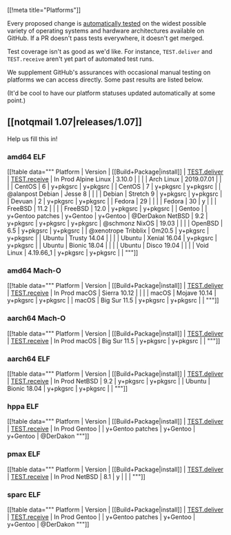 [[!meta title="Platforms"]]

Every proposed change is
[automatically tested](https://github.com/notqmail/notqmail/actions?query=workflow%3ABuild)
on the widest possible variety of operating systems and hardware architectures available on GitHub.
If a PR doesn't pass tests everywhere, it doesn't get merged.

Test coverage isn't as good as we'd like.
For instance, `TEST.deliver` and `TEST.receive` aren't yet part of automated test runs.

We supplement GitHub's assurances with occasional manual testing on platforms we can access directly.
Some past results are listed below.

(It'd be cool to have our platform statuses updated automatically at some point.)

## [[notqmail 1.07|releases/1.07]]

Help us fill this in!

### amd64 ELF

[[!table data="""
Platform     | Version      | [[Build+Package|install]] | [TEST.deliver](https://github.com/notqmail/notqmail/blob/main/TEST.deliver) | [TEST.receive](https://github.com/notqmail/notqmail/blob/main/TEST.receive) | In Prod
Alpine Linux |       3.10.0 |               |              |              |
Arch Linux   |   2019.07.01 |               |              |              |
CentOS       |            6 | y+pkgsrc      | y+pkgsrc     |              |
CentOS       |            7 | y+pkgsrc      | y+pkgsrc     |              | @alanpost
Debian       |      Jesse 8 |               |              |              |
Debian       |    Stretch 9 | y+pkgsrc      | y+pkgsrc     |              |
Devuan       |            2 | y+pkgsrc      | y+pkgsrc     |              |
Fedora       |           29 |               |              |              |
Fedora       |           30 | y             |              |              |
FreeBSD      |         11.2 |               |              |              |
FreeBSD      |         12.0 | y+pkgsrc      | y+pkgsrc     |              |
Gentoo       |              | y+Gentoo patches | y+Gentoo  | y+Gentoo     | @DerDakon
NetBSD       |          9.2 | y+pkgsrc      | y+pkgsrc     | y+pkgsrc     | @schmonz
NixOS        |        19.03 |               |              |              |
OpenBSD      |          6.5 | y+pkgsrc      | y+pkgsrc     |              | @xenotrope
Tribblix     |       0m20.5 | y+pkgsrc      | y+pkgsrc     |              |
Ubuntu       | Trusty 14.04 |               |              |              |
Ubuntu       | Xenial 16.04 | y+pkgsrc      | y+pkgsrc     |              |
Ubuntu       | Bionic 18.04 |               |              |              |
Ubuntu       |  Disco 19.04 |               |              |              |
Void Linux   |    4.19.66_1 | y+pkgsrc      | y+pkgsrc     |              |
"""]]

### amd64 Mach-O

[[!table data="""
Platform     | Version      | [[Build+Package|install]] | [TEST.deliver](https://github.com/notqmail/notqmail/blob/main/TEST.deliver) | [TEST.receive](https://github.com/notqmail/notqmail/blob/main/TEST.receive) | In Prod
macOS        | Sierra 10.12 |               |              |              |
macOS        | Mojave 10.14 | y+pkgsrc      | y+pkgsrc     |              |
macOS        | Big Sur 11.5 | y+pkgsrc      | y+pkgsrc     |              |
"""]]

### aarch64 Mach-O

[[!table data="""
Platform     | Version      | [[Build+Package|install]] | [TEST.deliver](https://github.com/notqmail/notqmail/blob/main/TEST.deliver) | [TEST.receive](https://github.com/notqmail/notqmail/blob/main/TEST.receive) | In Prod
macOS        | Big Sur 11.5 | y+pkgsrc      | y+pkgsrc     |              |
"""]]

### aarch64 ELF

[[!table data="""
Platform     | Version      | [[Build+Package|install]] | [TEST.deliver](https://github.com/notqmail/notqmail/blob/main/TEST.deliver) | [TEST.receive](https://github.com/notqmail/notqmail/blob/main/TEST.receive) | In Prod
NetBSD       | 9.2          | y+pkgsrc      | y+pkgsrc     |              |
Ubuntu       | Bionic 18.04 | y+pkgsrc      | y+pkgsrc     |              |
"""]]

### hppa ELF

[[!table data="""
Platform     | Version      | [[Build+Package|install]] | [TEST.deliver](https://github.com/notqmail/notqmail/blob/main/TEST.deliver) | [TEST.receive](https://github.com/notqmail/notqmail/blob/main/TEST.receive) | In Prod
Gentoo       |              | y+Gentoo patches | y+Gentoo  | y+Gentoo     | @DerDakon
"""]]

### pmax ELF

[[!table data="""
Platform     | Version      | [[Build+Package|install]] | [TEST.deliver](https://github.com/notqmail/notqmail/blob/main/TEST.deliver) | [TEST.receive](https://github.com/notqmail/notqmail/blob/main/TEST.receive) | In Prod
NetBSD       |          8.1 | y             |              |              |
"""]]

### sparc ELF

[[!table data="""
Platform     | Version      | [[Build+Package|install]] | [TEST.deliver](https://github.com/notqmail/notqmail/blob/main/TEST.deliver) | [TEST.receive](https://github.com/notqmail/notqmail/blob/main/TEST.receive) | In Prod
Gentoo       |              | y+Gentoo patches | y+Gentoo  | y+Gentoo     | @DerDakon
"""]]
